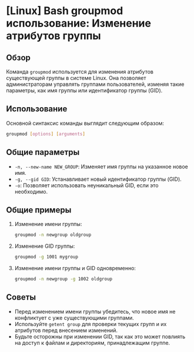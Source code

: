 # [Linux] Bash groupmod использование: Изменение атрибутов группы

## Обзор
Команда `groupmod` используется для изменения атрибутов существующей группы в системе Linux. Она позволяет администраторам управлять группами пользователей, изменяя такие параметры, как имя группы или идентификатор группы (GID).

## Использование
Основной синтаксис команды выглядит следующим образом:

```bash
groupmod [options] [arguments]
```

## Общие параметры
- `-n, --new-name NEW_GROUP`: Изменяет имя группы на указанное новое имя.
- `-g, --gid GID`: Устанавливает новый идентификатор группы (GID).
- `-o`: Позволяет использовать неуникальный GID, если это необходимо.

## Общие примеры
1. Изменение имени группы:
   ```bash
   groupmod -n newgroup oldgroup
   ```

2. Изменение GID группы:
   ```bash
   groupmod -g 1001 mygroup
   ```

3. Изменение имени группы и GID одновременно:
   ```bash
   groupmod -n newgroup -g 1002 oldgroup
   ```

## Советы
- Перед изменением имени группы убедитесь, что новое имя не конфликтует с уже существующими группами.
- Используйте `getent group` для проверки текущих групп и их атрибутов перед внесением изменений.
- Будьте осторожны при изменении GID, так как это может повлиять на доступ к файлам и директориям, принадлежащим группе.